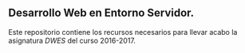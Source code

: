 ## Desarrollo Web en Entorno Servidor.

Este repositorio contiene los recursos necesarios para llevar acabo la asignatura *DWES* del curso 2016-2017.
